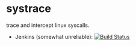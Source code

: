 # systrace
trace and intercept linux syscalls.

 * Jenkins (somewhat unreliable):
   [![Build Status](https://parfunc-ci.sice.indiana.edu/job/systrace-ci/job/master/1/badge/icon)](https://parfunc-ci.sice.indiana.edu/job/systrace-ci/job/master/1/badge/icon)
